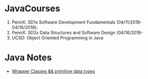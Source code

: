 # JavaCourses
1. PennX: SD1x Software Development Fundamentals (04/11/2018-04/16/2018);
2. PennX: SD2x Data Structures and Software Design (04/16/2018-
3. UCSD: Object Oriented Programming in Java
# Java Notes
- [Wrapper Classes && primitive data types](https://www.geeksforgeeks.org/wrapper-classes-java/)
